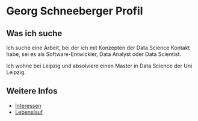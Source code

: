 # Georg Schneeberger Profil

## Was ich suche

Ich suche eine Arbeit, bei der ich mit Konzepten der Data Science Kontakt habe, sei es als Software-Entwickler, Data Analyst oder Data Scientist.

Ich wohne bei Leipzig und absolviere einen Master in Data Science der Uni Leipzig.


## Weitere Infos
* [Interessen](./interessen.md)
* [Lebenslauf](./lebenslauf.md)
